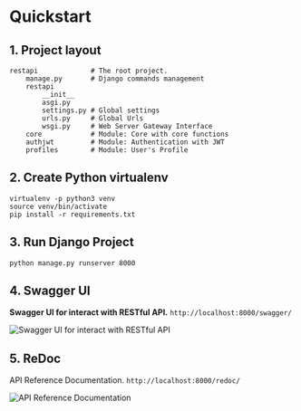 # Quickstart

## 1. Project layout

    restapi             # The root project.
        manage.py       # Django commands management
        restapi
            __init__
            asgi.py
            settings.py # Global settings
            urls.py     # Global Urls
            wsgi.py     # Web Server Gateway Interface
        core            # Module: Core with core functions
        authjwt         # Module: Authentication with JWT
        profiles        # Module: User's Profile

## 2. Create Python virtualenv

    virtualenv -p python3 venv
    source venv/bin/activate
    pip install -r requirements.txt
    
## 3. Run Django Project

    python manage.py runserver 8000

## 4. Swagger UI

**Swagger UI for interact with RESTful API.** `http://localhost:8000/swagger/`

![Swagger UI for interact with RESTful API](/img/swagger-ui-1.png)


## 5. ReDoc

API Reference Documentation. `http://localhost:8000/redoc/`

![API Reference Documentation](/img/redoc-1.png)
